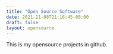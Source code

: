 ```yaml
---
title: "Open Source Software"
date: 2021-11-08T21:16:45-08:00
draft: false
layout: opensource
---
```


This is my opensource projects in github.
